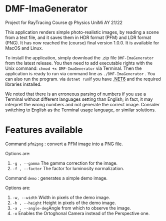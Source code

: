 # DMF-ImaGenerator
Project for RayTracing Course @ Physics UniMi AY 21/22

This application renders simple photo-realistic images, by reading a scene from a text file, and it saves them in HDR format (PFM) and LDR format (PNG). It has now reached the (course) final version 1.0.0. It is available for MacOS and Linux.

To install the application, simply download the .zip file ``DMF-ImaGenerator`` from the latest release. You then need to add executable rights with the Unix command: ``chmod +x DMF-ImaGenerator`` via Terminal. Then the application is ready to run via command line as ``./DMF-ImaGenerator`` . You can also run the program. via ``dotnet run``if you have [.NET6](https://dotnet.microsoft.com/en-us/) and the required libraries installed.

We noted that there is an erroneous parsing of numbers if you use a Terminal without different languages setting than English; in fact, it may interpret the wrong numbers and not generate the correct image. Consider switching to English as the Terminal usage language, or similar solutions.


# Features available

Command ``pfm2png`` : convert a PFM image into a PNG file.

Options are: 
1. ``-g , --gamma`` The gamma correction for the image.
2. ``-f , --factor`` The factor for luminosity normalization.


Command ``demo`` : generates a simple demo image. 

Options are:
1. ``-w, --width`` Width in pixels of the demo image.
2. ``-h , --height`` Height in pixels of the demo image.
3. ``-a , --angle-deg``Angle from which to observe the image.
4. ``-o`` Enables the Ortoghonal Camera instead of the Perspective one.


